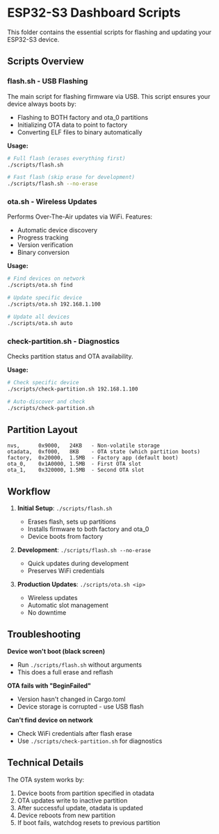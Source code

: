 # ESP32-S3 Dashboard Scripts

This folder contains the essential scripts for flashing and updating your ESP32-S3 device.

## Scripts Overview

### flash.sh - USB Flashing
The main script for flashing firmware via USB. This script ensures your device always boots by:
- Flashing to BOTH factory and ota_0 partitions
- Initializing OTA data to point to factory
- Converting ELF files to binary automatically

**Usage:**
```bash
# Full flash (erases everything first)
./scripts/flash.sh

# Fast flash (skip erase for development)
./scripts/flash.sh --no-erase
```

### ota.sh - Wireless Updates
Performs Over-The-Air updates via WiFi. Features:
- Automatic device discovery
- Progress tracking
- Version verification
- Binary conversion

**Usage:**
```bash
# Find devices on network
./scripts/ota.sh find

# Update specific device
./scripts/ota.sh 192.168.1.100

# Update all devices
./scripts/ota.sh auto
```

### check-partition.sh - Diagnostics
Checks partition status and OTA availability.

**Usage:**
```bash
# Check specific device
./scripts/check-partition.sh 192.168.1.100

# Auto-discover and check
./scripts/check-partition.sh
```

## Partition Layout

```
nvs,      0x9000,   24KB   - Non-volatile storage
otadata,  0xf000,   8KB    - OTA state (which partition boots)
factory,  0x20000,  1.5MB  - Factory app (default boot)
ota_0,    0x1A0000, 1.5MB  - First OTA slot
ota_1,    0x320000, 1.5MB  - Second OTA slot
```

## Workflow

1. **Initial Setup**: `./scripts/flash.sh`
   - Erases flash, sets up partitions
   - Installs firmware to both factory and ota_0
   - Device boots from factory

2. **Development**: `./scripts/flash.sh --no-erase`
   - Quick updates during development
   - Preserves WiFi credentials

3. **Production Updates**: `./scripts/ota.sh <ip>`
   - Wireless updates
   - Automatic slot management
   - No downtime

## Troubleshooting

**Device won't boot (black screen)**
- Run `./scripts/flash.sh` without arguments
- This does a full erase and reflash

**OTA fails with "BeginFailed"**
- Version hasn't changed in Cargo.toml
- Device storage is corrupted - use USB flash

**Can't find device on network**
- Check WiFi credentials after flash erase
- Use `./scripts/check-partition.sh` for diagnostics

## Technical Details

The OTA system works by:
1. Device boots from partition specified in otadata
2. OTA updates write to inactive partition
3. After successful update, otadata is updated
4. Device reboots from new partition
5. If boot fails, watchdog resets to previous partition